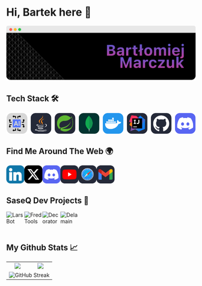 # Hi, Bartek here 👋

![](https://raw.githubusercontent.com/SaseQ/SaseQ/refs/heads/main/github_readme_banner.png)

## Tech Stack 🛠

![My Skills](https://raw.githubusercontent.com/SaseQ/SaseQ/refs/heads/main/web_icons/skills-saseq.svg)

## Find Me Around The Web 🌍

<a href="https://www.linkedin.com/in/bartłomiej-marczuk/">
  <img align="left" alt="LinkedIN" width="48px" src="https://raw.githubusercontent.com/SaseQ/SaseQ/refs/heads/main/web_icons/in_icon.png" />
</a>
<a href="https://twitter.com/saseqpl">
  <img align="left" alt="Twitter" width="48px" src="https://raw.githubusercontent.com/SaseQ/SaseQ/refs/heads/main/web_icons/x_icon.png" />
</a>
<a href="https://discord.gg/DEVjPByVa9">
  <img align="left" alt="Discord" width="48px" src="https://raw.githubusercontent.com/SaseQ/SaseQ/refs/heads/main/web_icons/discord_icon.png" />
</a>
<a href="https://www.youtube.com/channel/UCS38t18JiUPI4SInk4LWW3Q">
  <img align="left" alt="Youtube" width="48px" src="https://raw.githubusercontent.com/SaseQ/SaseQ/refs/heads/main/web_icons/yt_icon.png" />
</a>
<a href="https://marczuk.it">
  <img align="left" alt="Blog" width="48px" src="https://raw.githubusercontent.com/SaseQ/SaseQ/refs/heads/main/web_icons/web_icon.png" />
</a>
<a href="mailto:saseq@saseq.dev">
  <img align="left" alt="E-mail" width="48px" src="https://raw.githubusercontent.com/SaseQ/SaseQ/refs/heads/main/web_icons/mail_icon.png" />
</a><br><br><br>

## SaseQ Dev Projects 📗

<a href="https://larsbot.saseq.dev">
  <img align="left" alt="Lars Bot" width="48px" src="https://saseq.dev/images/lars_bot_logo_rd.png" />
</a>
<a href="https://saseq.dev">
  <img align="left" alt="Fred Tools" width="48px" src="https://saseq.dev/images/Fred_Tools_logo_rd.png" />
</a>
<a href="https://saseq.dev">
  <img align="left" alt="Decorator" width="48px" src="https://saseq.dev/images/decorator_logo_rd.png" />
</a>
<a href="https://saseq.dev">
  <img align="left" alt="Delamain" width="48px" src="https://saseq.dev/images/delamain_ai_logo_rd.png" />
</a><br><br><br>

## My Github Stats 📈

<div align="center">
  <table>
    <tr>
      <td align="center" width="50%">
        <img height="200em" src="https://github-readme-stats.vercel.app/api?username=SaseQ&show_icons=true&theme=tokyonight&include_all_commits=true&count_private=true&hide_border=true&border_radius=15&bg_color=0B0B17&title_color=638ddb&icon_color=638ddb&text_color=FFFFFF"/>
      </td>
      <td align="center" width="50%">
        <img height="200em" src="https://github-readme-stats.vercel.app/api/top-langs/?username=SaseQ&layout=compact&langs_count=10&theme=tokyonight&hide_border=true&border_radius=15&bg_color=0B0B17&title_color=638ddb&text_color=FFFFFF"/>
      </td>
    </tr>
    <tr>
      <td align="center" colspan="2">
        <img width="90%" src="https://github-readme-streak-stats.herokuapp.com/?user=SaseQ&theme=tokyonight&hide_border=true&border_radius=15&background=0B0B17&ring=638ddb&fire=FBB741&currStreakLabel=638ddb" alt="GitHub Streak" />
      </td>
    </tr>
  </table>
</div>
